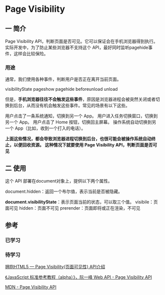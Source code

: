 # Page Visibility
## 一 简介
Page Visibility API，判断页面是否可见。它可以保证会在手机浏览器得到执行。
实际开发中，为了防止某些浏览器不支持这个 API，最好同时监听pagehide事件，这样会比较保险。

### 用途
通常，我们使用各种事件，判断用户是否正在离开当前页面。

visibilityState
pageshow
pagehide
beforeunload
unload

但是，**手机浏览器往往不会触发这些事件**，原因是浏览器进程会被突然关闭或者切换到后台，从而没有机会触发这些事件。常见的场景有以下这些。

用户点击了一条系统通知，切换到另一个 App。
用户进入任务切换窗口，切换到另一个 App。
用户点击了 Home 按钮，切换回主屏幕。
操作系统自动切换到另一个 App（比如，收到一个打入的电话）。

**上面这些情况，都会导致浏览器进程切换到后台，也很可能会被操作系统自动终止，以便回收资源。 这种情况下就要使用 Page Visibility API，判断页面是否可见**

## 二 使用
这个 API 部署在document对象上，提供以下两个属性。

document.hidden：返回一个布尔值，表示当前是否被隐藏。

**document.visibilityState**：表示页面当前的状态，可以取三个值。
visibile：页面可见
hidden：页面不可见
prerender：页面即将或正在渲染，不可见


## 参考
### 已学习

### 待学习
[拥抱HTML5 — Page Visibility(页面可见性) API介绍](http://www.cnblogs.com/zichi/p/5158745.html)

[《JavaScript 标准参考教程（alpha）》，阮一峰 Web API - Page Visibility API](http://javascript.ruanyifeng.com/htmlapi/pagevisibility.html)

[MDN - Page Visibility API](https://developer.mozilla.org/zh-CN/docs/Web/API/Page_Visibility_API)
